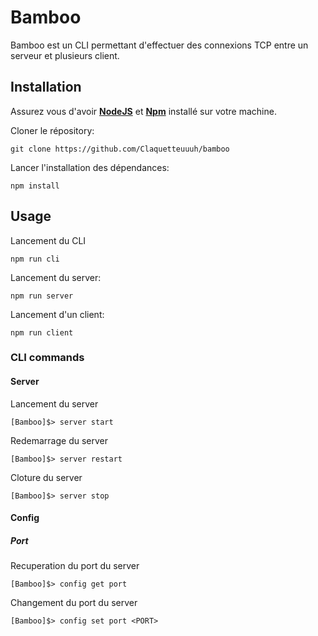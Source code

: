 # Bamboo
Bamboo est un CLI permettant d'effectuer des connexions TCP entre un serveur et plusieurs client.

## Installation

Assurez vous d'avoir [**NodeJS**](https://nodejs.org/en) et [**Npm**](https://www.npmjs.com/) installé sur votre machine.

Cloner le répository:
```
git clone https://github.com/Claquetteuuuh/bamboo
```

Lancer l'installation des dépendances:
```
npm install
```

## Usage

Lancement du CLI
```
npm run cli
```

Lancement du server:
```
npm run server
```

Lancement d'un client:
```
npm run client
```

### CLI commands

#### Server
Lancement du server
```
[Bamboo]$> server start
```

Redemarrage du server
```
[Bamboo]$> server restart
```

Cloture du server
```
[Bamboo]$> server stop
```

#### Config

##### Port

Recuperation du port du server
```
[Bamboo]$> config get port
```

Changement du port du server
```
[Bamboo]$> config set port <PORT>
```
